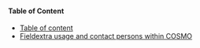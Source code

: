 #### Table of Content
* [Table of content][home]
* [Fieldextra usage and contact persons within COSMO][usage]

[home]: https://github.com/MeteoSwiss-APN/fieldextra-wiki/wiki/Home
[usage]: https://github.com/MeteoSwiss-APN/fieldextra-wiki/wiki/Usage